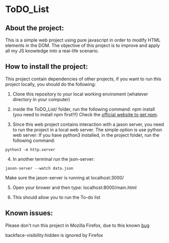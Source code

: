 # ToDO_List

## About the project:

This is a simple web project using pure javascript in order to modify HTML elements in the DOM. 
The objective of this project is to improve and apply all my JS knowledge into a real-life scenario.

## How to install the project:

This project contain dependencies of other projects, if you want to run this project locally, you should do the following:

1. Clone this repository to your local working enviroment (whatever directory in your computer)

2. inside the ToDO_List/ folder, run the following command:
    npm install (you need to install npm first!!!)  Check the [official website to get npm](https://www.npmjs.com/get-npm).
    
3. Since this web project contains interaction with a jason server, you need to run the project in a local web server. The simple option is use python web server:
If you have python3 installed, in the project folder, run the following command:
```
python3 -m http.server
```
4. In another terminal run the json-server:

```
jason-server --watch data.json
```
Make sure the jason-server is running at localhost:3000/

5. Open your brower and then type:
localhost:8000/main.html

6. This should allow you to run the To-do list

## Known issues:

Please don't run this project in Mozilla Firefox, due to this known [bug](https://bugzilla.mozilla.org/show_bug.cgi?id=876341)

backface-visibility:hidden is ignored by Firefox

